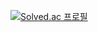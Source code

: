 [![Solved.ac
프로필](http://mazassumnida.wtf/api/v2/generate_badge?boj={handle})](https://solved.ac/sd990307)
